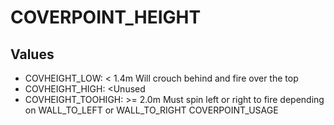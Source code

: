 # COVERPOINT_HEIGHT

## Values
* COVHEIGHT_LOW: < 1.4m Will crouch behind and fire over the top
* COVHEIGHT_HIGH: <Unused
* COVHEIGHT_TOOHIGH: >= 2.0m Must spin left or right to fire depending on WALL_TO_LEFT or WALL_TO_RIGHT COVERPOINT_USAGE